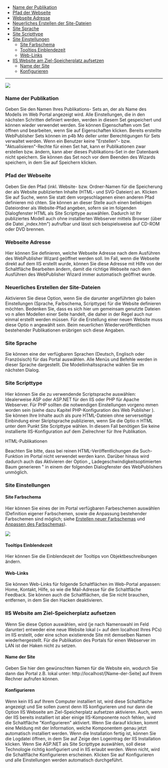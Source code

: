 -   [Name der Publikation](#name-der-publikation)
-   [Pfad der Webseite](#pfad-der-webseite)
-   [Webseite Adresse](#webseite-adresse)
-   [Neuerliches Erstellen der Site-Dateien](#neuerliches-erstellen-der-site-dateien)
-   [Site Sprache](#site-sprache)
-   [Site Scripttype](#site-scripttype)
-   [Site Einstellungen](#site-einstellungen)
    -   [Site Farbschema](#site-farbschema)
    -   [Tooltips Einblendezeit](#tooltips-einblendezeit)
    -   [Web-Links](#web-links)
-   [IIS Website am Ziel-Speicherplatz aufsetzen](#iis-website-am-ziel-speicherplatz-aufsetzen)
    -   [Name der Site](#name-der-site)
    -   [Konfigurieren](#konfigurieren)

------------------------------------------------------------------------

![](//images.ctfassets.net/utx1h0gfm1om/2QgDY1uD4kgqoKcAeKkIAw/e493c1d5d5720403f9d62c04362fe072/1018425.png)

### Name der Publikation

Geben Sie den Namen Ihres Publikations- Sets an, der als Name des
Modells im Web Portal angezeigt wird. Alle Einstellungen, die in den
nächsten Schritten definiert werden, werden in diesem Set gespeichert
und können wieder verwendet werden. Sie können Eigenschaften vom Set
öffnen und bearbeiten, wenn Sie auf Eigenschaften klicken. Bereits
erstellte WebPublisher Sets können im p4b Mo deller unter Berechtigungen
für Sets verwaltet werden. Wenn ein Benutzer keine "Erstellen"- bzw.
"Aktualisieren"-Rechte für einen Set hat, kann er Publikationen zwar
erstellen bzw. ändern, kann aber dieses Publikations-Set in der
Datenbank nicht speichern. Sie können das Set noch vor dem Beenden des
Wizards speichern, in dem Sie auf Speichern klicken.

### Pfad der Webseite

Geben Sie den Pfad (inkl. Website- bzw. Ordner-Namen für die Speicherung
der als Website publizierten Inhalte (HTML- und SVG-Dateien) an. Klicken
Sie auf Suche, wenn Sie statt dem vorgeschlagenen einen anderen Pfad
definieren mö chten. Sie können an dieser Stelle auch einen beliebigen
Dateiordner als Website-Pfad angeben, sofern sie im folgenden
Dialogfenster HTML als Site Scripttype auswählen. Dadurch ist Ihr
publiziertes Modell auch ohne installierten Webserver mittels Browser
(über die Datei „index.htm") aufrufbar und lässt sich beispielsweise auf
CD-ROM oder DVD brennen.

### Webseite Adresse

Hier können Sie definieren, welche Webseite Adresse nach dem Ausführen
des WebPublisher Wizard geöffnet werden soll. Im Fall, wenn die Webseite
direkt auf dem IIS erstellt wurde, können Sie diese Adresse mit Hilfe
von der Schaltfläche Bearbeiten ändern, damit die richtige Webseite nach
dem Ausführen des WebPublisher Wizard immer automatisch geöffnet wurde.

### Neuerliches Erstellen der Site-Dateien

Aktivieren Sie diese Option, wenn Sie die darunter angeführten glo balen
Einstellungen (Sprache, Farbschema, Scripttype) für die Website
definieren möchten. Bedenken Sie, dass es sich hier um gemeinsam
genutzte Dateien vo n allen Modellen einer Seite handelt, die daher in
der Regel auch nur einmal erstellt werden müssen. Für die Erstellung
einer neuen Website muss diese Optio n angewählt sein. Beim neuerlichen
Wiederveröffentlichen bestehender Publikationen erübrigen sich diese
Angaben.

### Site Sprache

Sie können eine der verfügbaren Sprachen (Deutsch, Englisch oder
Französisch) für das Portal auswählen. Alle Menüs und Befehle werden in
dieser Sprache dargestellt. Die Modellinhaltssprache wählen Sie im
nächsten Dialog.

### Site Scripttype

Hier können Sie die zu verwendende Scriptsprache auswählen: Idealerweise
ASP oder ASP.NET für den IIS oder PHP für Apache Webserver. Für PHP
sollten die notwendigen Einstellungen vorgeno mmen worden sein (siehe
dazu Kapitel PHP-Konfiguration des Web Publisher ).  
Sie können Ihre Inhalte auch als pure HTML-Dateien ohne serverseitige
Einbindung einer Skriptsprache publizieren, wenn Sie die Optio n HTML
unter dem Punkt Site Scripttype wählen. In diesem Fall benötigen Sie
keine installierte IIS-Konfiguration auf dem Zielrechner für Ihre
Publikation.

HTML-Publikationen

<div class="info">
 Beachten Sie bitte, dass bei reinen HTML-Veröffentlichungen die
Such-Funktion im Portal nicht verwendet werden kann. Darüber hinaus wird
dadurch auch das Aktivieren der Option „ Ladegeschwindigkeitsoptimierten
Baum generieren " in einem der folgenden Dialogfenster des WebPublishers
unmöglich.
  </div>


### Site Einstellungen

#### Site Farbschema

Hier können Sie eines der im Portal verfügbaren Farbeschemen auswählen
(Definition eigener Farbschemen, sowie die Anpassung bestehender
Farbschemen sind möglich; siehe [Erstellen neuer
Farbschemas](Erstellen_neuer_Farbschemas) und [Anpassen des
Farbschemas](Anpassen_des_Farbschemas)).

![](//images.ctfassets.net/utx1h0gfm1om/6F26AnNTWgYgeA2iUWGqyw/56606c03c2c68f52d7d1530849c4de81/1018421.png)

#### Tooltips Einblendezeit

Hier können Sie die Einblendezeit der Tooltips von Objektbeschreibungen
ändern.

#### Web-Links

Sie können Web-Links für folgende Schaltflächen im Web-Portal anpassen:
Home, Kontakt, Hilfe, so wie die Mail-Adresse für die Schaltfläche
Feedback. Sie können auch die Schaltflächen, die Sie nicht brauchen,
entfernen, in dem Sie den Hacken deaktivieren.

### IIS Website am Ziel-Speicherplatz aufsetzen

Wenn Sie diese Option auswählen, wird (je nach Namenswahl im Feld
darunter) entweder eine neue Website lokal (= auf dem localhost Ihres
PCs) im IIS erstellt, oder eine schon existierende Site mit demselben
Namen wiederhergestellt. Für die Publikation des Portals für einen
Webserver im LAN ist der Haken nicht zu setzen.

#### Name der Site

Geben Sie hier den gewünschten Namen für die Website ein, wodurch Sie
dann das Portal z.B. lokal unter: http://localhost/\[Name-der-Seite\]
auf Ihrem Rechner aufrufen können.

#### Konfigurieren

Wenn kein IIS auf Ihrem Computer installiert ist, wird diese
Schaltfläche angezeigt und Sie sollen zuerst denn IIS konfigurieren und
nur dann die Option IIS Webseite am Ziel-Speicherplatz aufsetzen
aktivieren. Auch, wenn der IIS bereits installiert ist aber einige
IIS-Komponente noch fehlen, wird die Schaltfläche "Konfigurieren"
aktiviert. Wenn Sie darauf klicken, kommt eine Meldung mit der
Information, welche Komponentem genau jetzt automatisch installiert
werden. Wenn die Installation fertig ist, können Sie die Logdatei
öffnen, in dem Sie auf Zeige den Logeintrag der IIS Installation
klicken. Wenn Sie ASP.NET als Site Scripttype auswählen, soll diese
Technologie richtig konfiguriert und in IIS erlaubt werden. Wenn nicht,
wird die Schaltfläche Konfigurieren erscheinen. Klicken Sie auf
Konfigurieren und alle Einstellungen werden automatisch durchgeführt.

 


